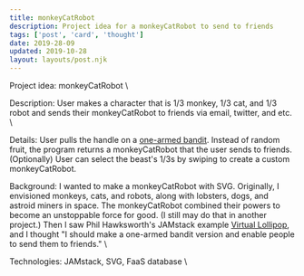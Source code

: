 ```yaml
---
title: monkeyCatRobot
description: Project idea for a monkeyCatRobot to send to friends
tags: ['post', 'card', 'thought']
date: 2019-28-09
updated: 2019-10-28
layout: layouts/post.njk
---
```


Project idea: monkeyCatRobot \

Description: User makes a character that is 1/3 monkey, 1/3 cat, and 1/3 robot and sends their monkeyCatRobot to friends via email, twitter, and etc. \

Details: User pulls the handle on a [one-armed bandit](https://chambers.co.uk/search/?query=one-armed+bandit&title=21st 'Definition of one-armed bandit'). Instead of random fruit, the program returns a monkeyCatRobot that the user sends to friends. (Optionally) User can select the beast's 1/3s by swiping to create a custom monkeyCatRobot.

Background: I wanted to make a monkeyCatRobot with SVG. Originally, I envisioned monkeys, cats, and robots, along with lobsters, dogs, and astroid miners in space. The monkeyCatRobot combined their powers to become an unstoppable force for good. (I still may do that in another project.) Then I saw Phil Hawksworth's JAMstack example [Virtual Lollipop](https://vlolly.net/, 'Send a virtual lollipop to people'), and I thought "I should make a one-armed bandit version and enable people to send them to friends." \

Technologies: JAMstack, SVG, FaaS database \

